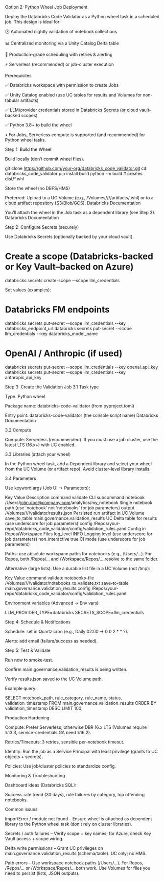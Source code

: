 Option 2: Python Wheel Job Deployment 

Deploy the Databricks Code Validator as a Python wheel task in a scheduled job. This design is ideal for:

🕒 Automated nightly validation of notebook collections

📊 Centralized monitoring via a Unity Catalog Delta table

🎯 Production-grade scheduling with retries & alerting

⚡ Serverless (recommended) or job-cluster execution

Prerequisites

✅ Databricks workspace with permission to create Jobs

✅ Unity Catalog enabled (use UC tables for results and Volumes for non-tabular artifacts)

✅ LLM/provider credentials stored in Databricks Secrets (or cloud vault–backed scopes)

✅ Python 3.8+ to build the wheel


• For Jobs, Serverless compute is supported (and recommended) for Python wheel tasks. 

Step 1: Build the Wheel

Build locally (don’t commit wheel files).

git clone https://github.com/your-org/databricks_code_validator.git
cd databricks_code_validator
pip install build
python -m build  # creates dist/*.whl

Store the wheel (no DBFS/HMS)

Preferred: Upload to a UC Volume (e.g., /Volumes/<catalog>/<schema>/<volume>/artifacts/<your>.whl) or to a cloud artifact repository (S3/Blob/GCS). 
Databricks Documentation

You’ll attach the wheel in the Job task as a dependent library (see Step 3). 
Databricks Documentation

Step 2: Configure Secrets (securely)

Use Databricks Secrets (optionally backed by your cloud vault).

# Create a scope (Databricks-backed or Key Vault–backed on Azure)
databricks secrets create-scope --scope llm_credentials


Set values (examples):

# Databricks FM endpoints
databricks secrets put-secret --scope llm_credentials --key databricks_endpoint_url
databricks secrets put-secret --scope llm_credentials --key databricks_model_name

# OpenAI / Anthropic (if used)
databricks secrets put-secret --scope llm_credentials --key openai_api_key
databricks secrets put-secret --scope llm_credentials --key anthropic_api_key



Step 3: Create the Validation Job
3.1 Task type

Type: Python wheel

Package name: databricks-code-validator (from pyproject.toml)

Entry point: databricks-code-validator (the console script name) 
Databricks Documentation

3.2 Compute

Compute: Serverless (recommended). If you must use a job cluster, use the latest LTS (16.x+) with UC enabled. 

3.3 Libraries (attach your wheel)

In the Python wheel task, add a Dependent library and select your wheel from the UC Volume (or artifact repo). Avoid cluster-level library installs. 

3.4 Parameters

Use keyword args (Job UI → Parameters):

Key	Value	Description
command	validate	CLI subcommand
notebook	/Users/john.doe@company.com/analytics/my_notebook	Single notebook path (use 'notebook' not 'notebooks' for job parameters)
output	/Volumes/<cat>/<schema>/<vol>/validator/results.json	Persisted run artifact in UC Volume
save_to_table	main.governance.validation_results	UC Delta table for results (use underscore for job parameters)
config	/Repos/your-repo/databricks_code_validator/config/validation_rules.yaml	Config in Repos/Workspace Files
log_level	INFO	Logging level (use underscore for job parameters)
non_interactive	true	CI mode (use underscore for job parameters)

Paths: use absolute workspace paths for notebooks (e.g., /Users/...). For Repos, both /Repos/... and /Workspace/Repos/... resolve to the same folder. 

Alternative (large lists):
Use a durable list file in a UC Volume (not /tmp):

Key	Value
command	validate
notebooks-file	/Volumes/<cat>/<schema>/<vol>/validator/notebooks_to_validate.txt
save-to-table	main.governance.validation_results
config	/Repos/your-repo/databricks_code_validator/config/validation_rules.yaml

Environment variables (Advanced → Env vars)

LLM_PROVIDER_TYPE=databricks
SECRETS_SCOPE=llm_credentials

Step 4: Schedule & Notifications

Schedule: set in Quartz cron (e.g., Daily 02:00 → 0 0 2 * * ?). 

Alerts: add email (failure/success as needed).

Step 5: Test & Validate

Run now to smoke-test.

Confirm main.governance.validation_results is being written.

Verify results.json saved to the UC Volume path.

Example query:

SELECT notebook_path, rule_category, rule_name, status, validation_timestamp
FROM main.governance.validation_results
ORDER BY validation_timestamp DESC
LIMIT 100;

Production Hardening

Compute: Prefer Serverless; otherwise DBR 16.x LTS (Volumes require ≥13.3, service-credentials GA need ≥16.2). 

Retries/Timeouts: 3 retries, sensible per-notebook timeout.

Identity: Run the job as a Service Principal with least privilege (grants to UC objects + secrets). 

Policies: Use job/cluster policies to standardize config.

Monitoring & Troubleshooting

Dashboard ideas (Databricks SQL):

Success rate trend (30 days), rule failures by category, top offending notebooks.

Common issues

ImportError / module not found
– Ensure wheel is attached as dependent library to the Python wheel task (don’t rely on cluster libraries). 

Secrets / auth failures
– Verify scope + key names; for Azure, check Key Vault access + scope wiring. 

Delta write permissions
– Grant UC privileges on main.governance.validation_results (schema/table). UC only; no HMS. 

Path errors
– Use workspace notebook paths (/Users/...). For Repos, /Repos/... or /Workspace/Repos/... both work. Use Volumes for files you need to persist (lists, JSON outputs).
